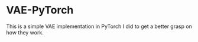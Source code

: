 # VAE-PyTorch
This is a simple VAE implementation in PyTorch I did to get a better grasp on how they work.
